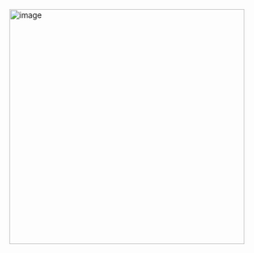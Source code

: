 <img width="422" alt="image" src="https://user-images.githubusercontent.com/117038006/213752740-4e364bc0-0d9c-43be-b5fb-3294bc0e3741.png">
